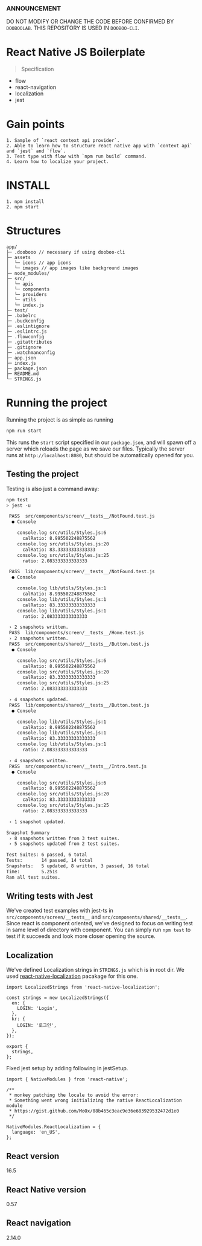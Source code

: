 ### ANNOUNCEMENT
DO NOT MODIFY OR CHANGE THE CODE BEFORE CONFIRMED BY `DOOBOOLAB`. THIS REPOSITORY IS USED IN `DOOBOO-CLI`.

# React Native JS Boilerplate
> Specification
* flow
* react-navigation
* localization
* jest

# Gain points
```
1. Sample of `react context api provider`.
2. Able to learn how to structure react native app with `context api` and `jest` and `flow`.
3. Test type with flow with `npm run build` command.
4. Learn how to localize your project.
```

# INSTALL
```
1. npm install
2. npm start
```

# Structures
```text
app/
├─ .doobooo // necessary if using dooboo-cli
├─ assets
│  └─ icons // app icons
│  └─ images // app images like background images
├─ node_modules/
├─ src/
│  └─ apis
│  └─ components
│  └─ providers
│  └─ utils
│  └─ index.js
├─ test/
├─ .babelrc
├─ .buckconfig
├─ .eslintignore
├─ .eslintrc.js
├─ .flowconfig
├─ .gitattributes
├─ .gitignore
├─ .watchmanconfig
├─ app.json
├─ index.js
├─ package.json
├─ README.md
└─ STRINGS.js
```

# Running the project
Running the project is as simple as running
```sh
npm run start
```

This runs the `start` script specified in our `package.json`, and will spawn off a server which reloads the page as we save our files.
Typically the server runs at `http://localhost:8080`, but should be automatically opened for you.

## Testing the project
Testing is also just a command away:
```sh
npm test
> jest -u

 PASS  src/components/screen/__tests__/NotFound.test.js
  ● Console

    console.log src/utils/Styles.js:6
      calRatio: 8.995502248875562
    console.log src/utils/Styles.js:20
      calRatio: 83.33333333333333
    console.log src/utils/Styles.js:25
      ratio: 2.083333333333333

 PASS  lib/components/screen/__tests__/NotFound.test.js
  ● Console

    console.log lib/utils/Styles.js:1
      calRatio: 8.995502248875562
    console.log lib/utils/Styles.js:1
      calRatio: 83.33333333333333
    console.log lib/utils/Styles.js:1
      ratio: 2.083333333333333

 › 2 snapshots written.
 PASS  lib/components/screen/__tests__/Home.test.js
 › 2 snapshots written.
 PASS  src/components/shared/__tests__/Button.test.js
  ● Console

    console.log src/utils/Styles.js:6
      calRatio: 8.995502248875562
    console.log src/utils/Styles.js:20
      calRatio: 83.33333333333333
    console.log src/utils/Styles.js:25
      ratio: 2.083333333333333

 › 4 snapshots updated.
 PASS  lib/components/shared/__tests__/Button.test.js
  ● Console

    console.log lib/utils/Styles.js:1
      calRatio: 8.995502248875562
    console.log lib/utils/Styles.js:1
      calRatio: 83.33333333333333
    console.log lib/utils/Styles.js:1
      ratio: 2.083333333333333

 › 4 snapshots written.
 PASS  src/components/screen/__tests__/Intro.test.js
  ● Console

    console.log src/utils/Styles.js:6
      calRatio: 8.995502248875562
    console.log src/utils/Styles.js:20
      calRatio: 83.33333333333333
    console.log src/utils/Styles.js:25
      ratio: 2.083333333333333

 › 1 snapshot updated.

Snapshot Summary
 › 8 snapshots written from 3 test suites.
 › 5 snapshots updated from 2 test suites.

Test Suites: 6 passed, 6 total
Tests:       14 passed, 14 total
Snapshots:   5 updated, 8 written, 3 passed, 16 total
Time:        5.251s
Ran all test suites.
```

## Writing tests with Jest
We've created test examples with jest-ts in `src/components/screen/__tests__` and `src/components/shared/__tests__`. Since react is component oriented, we've designed to focus on writing test in same level of directory with component. You can simply run `npm test` to test if it succeeds and look more closer opening the source.

## Localization
We've defined Localization strings in `STRINGS.js` which is in root dir.
We used [react-native-localization](https://github.com/stefalda/ReactNativeLocalization) pacakage for this one.
```
import LocalizedStrings from 'react-native-localization';

const strings = new LocalizedStrings({
  en: {
    LOGIN: 'Login',
  },
  kr: {
    LOGIN: '로그인',
  },
});

export {
  strings,
};
```

Fixed jest setup by adding following in jestSetup.

```
import { NativeModules } from 'react-native';

/**
 * monkey patching the locale to avoid the error:
 * Something went wrong initializing the native ReactLocalization module
 * https://gist.github.com/MoOx/08b465c3eac9e36e683929532472d1e0
 */

NativeModules.ReactLocalization = {
  language: 'en_US',
};
```

## React version
16.5

## React Native version
0.57

## React navigation
2.14.0
